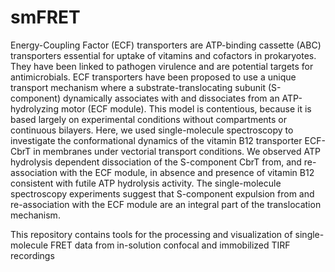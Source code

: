 # smFRET
Energy-Coupling Factor (ECF) transporters are ATP-binding cassette (ABC) transporters essential for uptake of vitamins and cofactors in prokaryotes. They have been linked to pathogen virulence and are potential targets for antimicrobials. ECF transporters have been proposed to use a unique transport mechanism where a substrate-translocating subunit (S-component) dynamically associates with and dissociates from an ATP-hydrolyzing motor (ECF module). This model is contentious, because it is based largely on experimental conditions without compartments or continuous bilayers. Here, we used single-molecule spectroscopy to investigate the conformational dynamics of the vitamin B12 transporter ECF-CbrT in membranes under vectorial transport conditions. We observed ATP hydrolysis dependent dissociation of the S-component CbrT from, and re-association with the ECF module, in absence and presence of vitamin B12 consistent with futile ATP hydrolysis activity. The single-molecule spectroscopy experiments suggest that S-component expulsion from and re-association with the ECF module are an integral part of the translocation mechanism.

This repository contains tools for the processing and visualization of single-molecule FRET data from in-solution confocal and immobilized TIRF recordings
